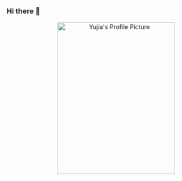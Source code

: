 ### Hi there 👋

<div  align="center">   
 <img src="https://s2.loli.net/2022/02/10/TMhnmxIoBFA9Otp.jpg" width = "270" height = "350" alt="Yujia's Profile Picture" align=center />   
</div>

<!--
**Jackie-Si/Jackie-Si** is a ✨ _special_ ✨ repository because its `README.md` (this file) appears on your GitHub profile.

Here are some ideas to get you started:

- 🔭 I’m currently working on ...
- 🌱 I’m currently learning ...
- 👯 I’m looking to collaborate on ...
- 🤔 I’m looking for help with ...
- 💬 Ask me about ...
- 📫 How to reach me: ...
- 😄 Pronouns: ...
- ⚡ Fun fact: ...
-->
